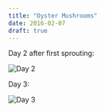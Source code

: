 ```yaml
---
title: "Oyster Mushrooms"
date: 2016-02-07
draft: true
---
```


Day 2 after first sprouting:

![Day 2](/posts/images/mushrooms_day_2.jpg)

Day 3:

![Day 3](/posts/images/mushrooms_day_3.jpg)


